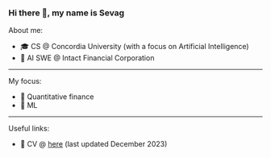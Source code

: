 ### Hi there 👋, my name is Sevag
About me:
- 🎓 CS @ Concordia University (with a focus on Artificial Intelligence)
- 💼 AI SWE @ Intact Financial Corporation

<hr />

My focus:
- 🐂 Quantitative finance
- 🦾 ML

<hr />

Useful links:
- 📄 CV @ [here](https://drive.google.com/file/d/1A0kgOV524iQ66FccByxMOLyWBLANKmmy/view) (last updated December 2023)

